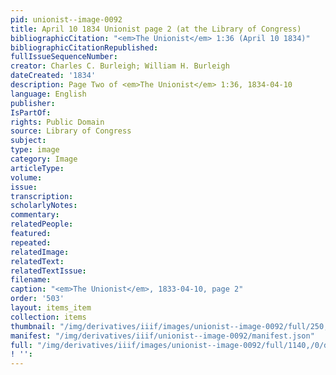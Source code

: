 ```yaml
---
pid: unionist--image-0092
title: April 10 1834 Unionist page 2 (at the Library of Congress)
bibliographicCitation: "<em>The Unionist</em> 1:36 (April 10 1834)"
bibliographicCitationRepublished: 
fullIssueSequenceNumber: 
creator: Charles C. Burleigh; William H. Burleigh
dateCreated: '1834'
description: Page Two of <em>The Unionist</em> 1:36, 1834-04-10
language: English
publisher: 
IsPartOf: 
rights: Public Domain
source: Library of Congress
subject: 
type: image
category: Image
articleType: 
volume: 
issue: 
transcription: 
scholarlyNotes: 
commentary: 
relatedPeople: 
featured: 
repeated: 
relatedImage: 
relatedText: 
relatedTextIssue: 
filename: 
caption: "<em>The Unionist</em>, 1833-04-10, page 2"
order: '503'
layout: items_item
collection: items
thumbnail: "/img/derivatives/iiif/images/unionist--image-0092/full/250,/0/default.jpg"
manifest: "/img/derivatives/iiif/unionist--image-0092/manifest.json"
full: "/img/derivatives/iiif/images/unionist--image-0092/full/1140,/0/default.jpg"
! '': 
---
```

